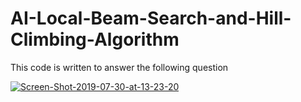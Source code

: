 # AI-Local-Beam-Search-and-Hill-Climbing-Algorithm
This code is written to answer the following question


<a href="https://ibb.co/nzbd9nL"><img src="https://i.ibb.co/nzbd9nL/Screen-Shot-2019-07-30-at-13-23-20.png" alt="Screen-Shot-2019-07-30-at-13-23-20" border="0"></a>
